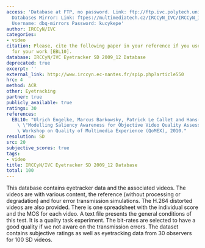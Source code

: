 ```yaml
---
access: 'Database at FTP, no password. Link: ftp://ftp.ivc.polytech.univ-nantes.fr/IRCCyN_IVC_Eyetracker_SD_2009_12/  Qualinet
  Databases Mirror: Link: ftpes://multimediatech.cz/IRCCyN_IVC/IRCCyN_IVC_Eyetracker_SD_2009_12
  Username: dbq-mirrors Password: kucykepe'
author: IRCCyN/IVC
categories:
- video
citation: Please, cite the following paper in your reference if you use this database
  for your work [EBL10].
database: IRCCyN/IVC Eyetracker SD 2009_12 Database
deprecated: true
excerpt: ''
external_link: http://www.irccyn.ec-nantes.fr/spip.php?article550
hrc: 4
method: ACR
other: Eyetracking
partner: true
publicly_available: true
ratings: 30
references:
  EBL10: "Ulrich Engelke, Marcus Barkowsky, Patrick Le Callet and Hans-J\xFCrgen Zepernick,\
    \ \"Modelling Saliency Awareness for Objective Video Quality Assessment\", International\
    \ Workshop on Quality of Multimedia Experience (QoMEX), 2010."
resolution: SD
src: 20
subjective_scores: true
tags:
- video
title: IRCCyN/IVC Eyetracker SD 2009_12 Database
total: 100
---
```


This database contains eyetracker data and the associated videos. The videos are with various content, the reference (without processing or degradation) and four error transmission simulations. The H.264 distorted videos are also provided. There is one spreadsheet with the individual score and the MOS for each video. A text file presents the general conditions of this test. It is a quality task experiment. The bit-rates are selected to have a good quality if we not aware on the transmission errors. The dataset contains subjective ratings as well as eyetracking data from 30 observers for 100 SD videos.